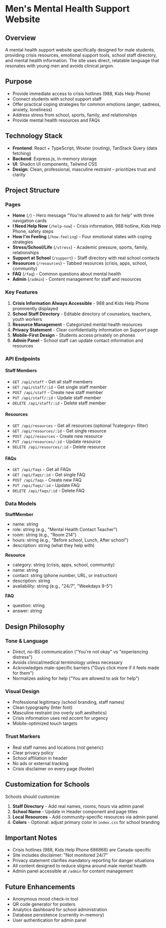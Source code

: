 # Men's Mental Health Support Website

## Overview
A mental health support website specifically designed for male students, providing crisis resources, emotional support tools, school staff directory, and mental health information. The site uses direct, relatable language that resonates with young men and avoids clinical jargon.

## Purpose
- Provide immediate access to crisis hotlines (988, Kids Help Phone)
- Connect students with school support staff
- Offer practical coping strategies for common emotions (anger, sadness, anxiety, loneliness)
- Address stress from school, sports, family, and relationships
- Provide mental health resources and FAQs

## Technology Stack
- **Frontend**: React + TypeScript, Wouter (routing), TanStack Query (data fetching)
- **Backend**: Express.js, in-memory storage
- **UI**: Shadcn UI components, Tailwind CSS
- **Design**: Clean, professional, masculine restraint - prioritizes trust and clarity

## Project Structure

### Pages
- **Home** (`/`) - Hero message "You're allowed to ask for help" with three navigation cards
- **I Need Help Now** (`/help-now`) - Crisis information, 988 hotline, Kids Help Phone, safety steps
- **How I'm Feeling** (`/how-feeling`) - Four emotional states with coping strategies
- **Stress/School/Life** (`/stress`) - Academic pressure, sports, family, relationships
- **Support at School** (`/support`) - Staff directory with real school contacts
- **Resources** (`/resources`) - Tabbed resources (crisis, apps, school, community)
- **FAQ** (`/faq`) - Common questions about mental health
- **Admin** (`/admin`) - Content management for staff and resources

### Key Features
1. **Crisis Information Always Accessible** - 988 and Kids Help Phone prominently displayed
2. **School Staff Directory** - Editable directory of counselors, teachers, youth workers
3. **Resource Management** - Categorized mental health resources
4. **Privacy Statement** - Clear confidentiality information on Support page
5. **Mobile-First Design** - Students access privately on phones
6. **Admin Panel** - School staff can update contact information and resources

### API Endpoints

#### Staff Members
- `GET /api/staff` - Get all staff members
- `GET /api/staff/:id` - Get single staff member
- `POST /api/staff` - Create new staff member
- `PUT /api/staff/:id` - Update staff member
- `DELETE /api/staff/:id` - Delete staff member

#### Resources
- `GET /api/resources` - Get all resources (optional ?category= filter)
- `GET /api/resources/:id` - Get single resource
- `POST /api/resources` - Create new resource
- `PUT /api/resources/:id` - Update resource
- `DELETE /api/resources/:id` - Delete resource

#### FAQs
- `GET /api/faqs` - Get all FAQs
- `GET /api/faqs/:id` - Get single FAQ
- `POST /api/faqs` - Create new FAQ
- `PUT /api/faqs/:id` - Update FAQ
- `DELETE /api/faqs/:id` - Delete FAQ

### Data Models

**StaffMember**
- name: string
- role: string (e.g., "Mental Health Contact Teacher")
- room: string (e.g., "Room 214")
- hours: string (e.g., "Before school, Lunch, After school")
- description: string (what they help with)

**Resource**
- category: string (crisis, apps, school, community)
- name: string
- contact: string (phone number, URL, or instruction)
- description: string
- availability: string (e.g., "24/7", "Weekdays 9-5")

**FAQ**
- question: string
- answer: string

## Design Philosophy

### Tone & Language
- Direct, no-BS communication ("You're not okay" vs "experiencing distress")
- Avoids clinical/medical terminology unless necessary
- Acknowledges male-specific barriers ("Guys click more if it feels made for them")
- Normalizes asking for help ("You are allowed to ask for help")

### Visual Design
- Professional legitimacy (school branding, staff names)
- Clean typography (Inter font)
- Masculine restraint (no overly soft aesthetics)
- Crisis information uses red accent for urgency
- Mobile-optimized touch targets

### Trust Markers
- Real staff names and locations (not generic)
- Clear privacy policy
- School affiliation in header
- No ads or external tracking
- Crisis disclaimer on every page (footer)

## Customization for Schools

Schools should customize:
1. **Staff Directory** - Add real names, rooms, hours via admin panel
2. **School Name** - Update in Header component and page titles
3. **Local Resources** - Add community-specific resources via admin panel
4. **Colors** - Optional: adjust primary color in `index.css` for school branding

## Important Notes

- Crisis hotlines (988, Kids Help Phone 686868) are Canada-specific
- Site includes disclaimer: "Not monitored 24/7"
- Privacy statement clarifies mandatory reporting for danger situations
- All content designed to reduce stigma around male mental health
- Admin panel accessible at `/admin` for content management

## Future Enhancements
- Anonymous mood check-in tool
- QR code generator for posters
- Analytics dashboard for school administration
- Database persistence (currently in-memory)
- User authentication for admin panel
